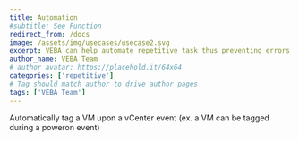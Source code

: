 ```yaml
---
title: Automation
#subtitle: See Function
redirect_from: /docs
image: /assets/img/usecases/usecase2.svg
excerpt: VEBA can help automate repetitive task thus preventing errors and improving efficiency through its events driven automation 
author_name: VEBA Team
# author_avatar: https://placehold.it/64x64
categories: ['repetitive']
# Tag should match author to drive author pages
tags: ['VEBA Team']
---
```

Automatically tag a VM upon a vCenter event (ex. a VM can be tagged during a poweron event)